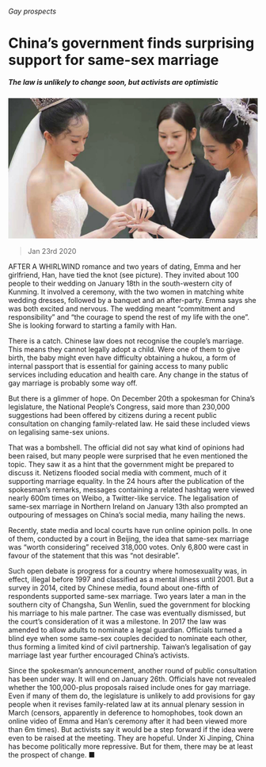 ###### Gay prospects

# China’s government finds surprising support for same-sex marriage 

##### The law is unlikely to change soon, but activists are optimistic 

![image](images/20200125_CNP002_0.jpg) 

> Jan 23rd 2020 

AFTER A WHIRLWIND romance and two years of dating, Emma and her girlfriend, Han, have tied the knot (see picture). They invited about 100 people to their wedding on January 18th in the south-western city of Kunming. It involved a ceremony, with the two women in matching white wedding dresses, followed by a banquet and an after-party. Emma says she was both excited and nervous. The wedding meant “commitment and responsibility” and “the courage to spend the rest of my life with the one”. She is looking forward to starting a family with Han.

There is a catch. Chinese law does not recognise the couple’s marriage. This means they cannot legally adopt a child. Were one of them to give birth, the baby might even have difficulty obtaining a hukou, a form of internal passport that is essential for gaining access to many public services including education and health care. Any change in the status of gay marriage is probably some way off.


But there is a glimmer of hope. On December 20th a spokesman for China’s legislature, the National People’s Congress, said more than 230,000 suggestions had been offered by citizens during a recent public consultation on changing family-related law. He said these included views on legalising same-sex unions.

That was a bombshell. The official did not say what kind of opinions had been raised, but many people were surprised that he even mentioned the topic. They saw it as a hint that the government might be prepared to discuss it. Netizens flooded social media with comment, much of it supporting marriage equality. In the 24 hours after the publication of the spokesman’s remarks, messages containing a related hashtag were viewed nearly 600m times on Weibo, a Twitter-like service. The legalisation of same-sex marriage in Northern Ireland on January 13th also prompted an outpouring of messages on China’s social media, many hailing the news.

Recently, state media and local courts have run online opinion polls. In one of them, conducted by a court in Beijing, the idea that same-sex marriage was “worth considering” received 318,000 votes. Only 6,800 were cast in favour of the statement that this was “not desirable”.

Such open debate is progress for a country where homosexuality was, in effect, illegal before 1997 and classified as a mental illness until 2001. But a survey in 2014, cited by Chinese media, found about one-fifth of respondents supported same-sex marriage. Two years later a man in the southern city of Changsha, Sun Wenlin, sued the government for blocking his marriage to his male partner. The case was eventually dismissed, but the court’s consideration of it was a milestone. In 2017 the law was amended to allow adults to nominate a legal guardian. Officials turned a blind eye when some same-sex couples decided to nominate each other, thus forming a limited kind of civil partnership. Taiwan’s legalisation of gay marriage last year further encouraged China’s activists.

Since the spokesman’s announcement, another round of public consultation has been under way. It will end on January 26th. Officials have not revealed whether the 100,000-plus proposals raised include ones for gay marriage. Even if many of them do, the legislature is unlikely to add provisions for gay people when it revises family-related law at its annual plenary session in March (censors, apparently in deference to homophobes, took down an online video of Emma and Han’s ceremony after it had been viewed more than 6m times). But activists say it would be a step forward if the idea were even to be raised at the meeting. They are hopeful. Under Xi Jinping, China has become politically more repressive. But for them, there may be at least the prospect of change. ■

